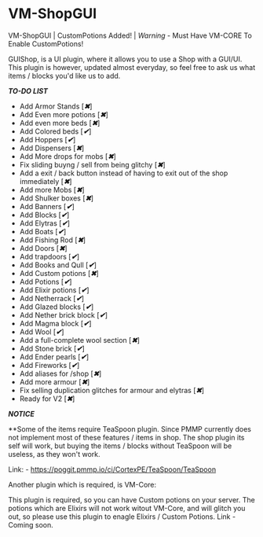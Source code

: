 # VM-ShopGUI
VM-ShopGUI | CustomPotions Added! | *Warning* - Must Have VM-CORE To Enable CustomPotions!


GUIShop, is a UI plugin, where it allows you to use a Shop with a GUI/UI.
This plugin is however, updated almost everyday, so feel free to ask us what items / blocks you'd like us to add.

***TO-DO LIST***

* Add Armor Stands [***✖***]
* Add Even more potions [***✖***]
* Add even more beds [***✖***]
* Add Colored beds [***✔***]
* Add Hoppers [***✔***]
* Add Dispensers [***✖***]
* Add More drops for mobs [***✖***]
* Fix sliding buyng / sell from being glitchy [***✖***]
* Add a exit / back button instead of having to exit out of the shop immediately [***✖***]
* Add more Mobs [***✖***]
* Add Shulker boxes [***✖***]
* Add Banners [***✔***]
* Add Blocks [***✔***]
* Add Elytras [***✔***]
* Add Boats [***✔***]
* Add Fishing Rod [***✖***]
* Add Doors [***✖***]
* Add trapdoors [***✔***]
* Add Books and Qull [***✔***]
* Add Custom potions [***✖***]
* Add Potions [***✔***]
* Add Elixir potions [***✔***]
* Add Netherrack [***✔***]
* Add Glazed blocks [***✔***]
* Add Nether brick block [***✔***]
* Add Magma block [***✔***]
* Add Wool [***✔***]
* Add a full-complete wool section [***✖***]
* Add Stone brick [***✔***]
* Add Ender pearls [***✔***]
* Add Fireworks [***✔***]
* Add aliases for /shop [***✖***]
* Add more armour [***✖***]
* Fix selling duplication glitches for armour and elytras [***✖***]
* Ready for V2 [***✖***]


***NOTICE***

**Some of the items require TeaSpoon plugin. Since PMMP currently does not implement most of these features / items in shop. The shop plugin its self will work, but buying the items / blocks without TeaSpoon will be useless, as they won't work.

Link: - https://poggit.pmmp.io/ci/CortexPE/TeaSpoon/TeaSpoon


Another plugin which is required, is VM-Core:

This plugin is required, so you can have Custom potions on your server. The potions which are Elixirs will not work witout VM-Core, and will glitch you out, so please use this plugin to enagle Elixirs / Custom Potions.
Link - Coming soon.
